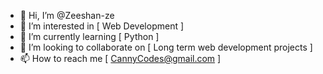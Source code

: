- 👋 Hi, I’m @Zeeshan-ze
- 👀 I’m interested in [ Web Development ]
- 🌱 I’m currently learning [ Python ]
- 💞️ I’m looking to collaborate on [ Long term web development projects ]
- 📫 How to reach me [ CannyCodes@gmail.com ]

<!---
Zeeshan-ze/Zeeshan-ze is a ✨ special ✨ repository because its `README.md` (this file) appears on your GitHub profile.
You can click the Preview link to take a look at your changes.
--->
